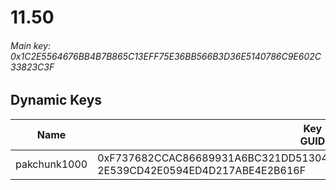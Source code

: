 # 11.50

###### Main key: 0x1C2E5564676BB4B7B865C13EFF75E36BB566B3D36E5140786C9E602C33823C3F

## Dynamic Keys

| Name         | Key<br/>GUID                                                                                            |
|--------------|---------------------------------------------------------------------------------------------------------|
| pakchunk1000 | 0xF737682CCAC86689931A6BC321DD513041927E4B55F6004681C0F6762492330E<br/>2E539CD42E0594ED4D217ABE4E2B616F |
